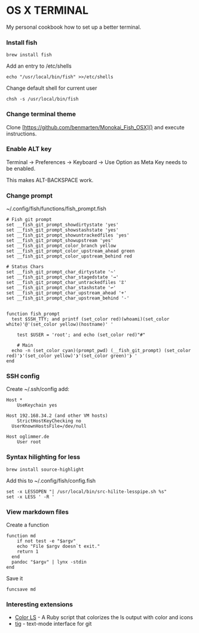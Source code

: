 # OS X TERMINAL

My personal cookbook how to set up a better terminal.

### Install fish

``brew install fish``

Add an entry to /etc/shells

``echo "/usr/local/bin/fish" >>/etc/shells``

Change default shell for current user

``chsh -s /usr/local/bin/fish``

### Change terminal theme

Clone [https://github.com/benmarten/Monokai_Fish_OSX]() and execute instructions.

### Enable ALT key

Terminal -> Preferences -> Keyboard -> Use Option as Meta Key needs to be enabled.

This makes ALT-BACKSPACE work.

### Change prompt

~/.config/fish/functions/fish_prompt.fish

```
# Fish git prompt
set __fish_git_prompt_showdirtystate 'yes'
set __fish_git_prompt_showstashstate 'yes'
set __fish_git_prompt_showuntrackedfiles 'yes'
set __fish_git_prompt_showupstream 'yes'
set __fish_git_prompt_color_branch yellow
set __fish_git_prompt_color_upstream_ahead green
set __fish_git_prompt_color_upstream_behind red

# Status Chars
set __fish_git_prompt_char_dirtystate '~'
set __fish_git_prompt_char_stagedstate '→'
set __fish_git_prompt_char_untrackedfiles '☡'
set __fish_git_prompt_char_stashstate '↩'
set __fish_git_prompt_char_upstream_ahead '+'
set __fish_git_prompt_char_upstream_behind '-'


function fish_prompt
  test $SSH_TTY; and printf (set_color red)(whoami)(set_color white)'@'(set_color yellow)(hostname)' '

    test $USER = 'root'; and echo (set_color red)"#"

    # Main
  echo -n (set_color cyan)(prompt_pwd) (__fish_git_prompt) (set_color red)'❯'(set_color yellow)'❯'(set_color green)'❯ '
end
```

### SSH config

Create ~/.ssh/config add:

```
Host *
	UseKeychain yes

Host 192.168.34.2 (and other VM hosts)
	StrictHostKeyChecking no
  UserKnownHostsFile=/dev/null
	
Host oglimmer.de
	User root
```

### Syntax hilighting for less

``brew install source-highlight``

Add this to ~/.config/fish/config.fish

```
set -x LESSOPEN "| /usr/local/bin/src-hilite-lesspipe.sh %s"
set -x LESS ' -R '
```

### View markdown files

Create a function

```
function md
	if not test -e "$argv"
    echo "File $argv doesn`t exit."
    return 1
  end
  pandoc "$argv" | lynx -stdin
end
```

Save it

``funcsave md``

### Interesting extensions

* [Color LS](https://github.com/athityakumar/colorls) - A Ruby script that colorizes the ls output with color and icons
* [tig](https://jonas.github.io/tig) - text-mode interface for git